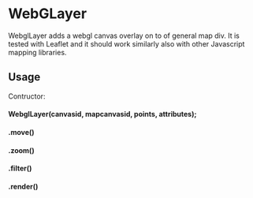 WebGLayer
==========

WebglLayer adds a webgl canvas overlay on to of general map div. 
It is tested with Leaflet and it should work similarly also with other Javascript mapping libraries.

Usage
-----


Contructor:
#### WebglLayer(canvasid, mapcanvasid, points, attributes);
  
  
#### .move()


#### .zoom()


#### .filter()


#### .render()
